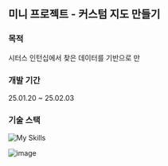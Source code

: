 ## 미니 프로젝트 - 커스텀 지도 만들기

### 목적
시터스 인턴십에서 찾은 데이터를 기반으로 만

### 개발 기간
25.01.20 ~ 25.02.03

### 기술 스택
![My Skills](https://skillicons.dev/icons?i=js,html,css)

![image](https://github.com/user-attachments/assets/8561c19f-44e7-4a1a-a798-7812c8313e67)

